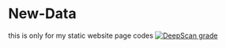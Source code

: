 # New-Data
this is only for my static website page codes
<a href="https://deepscan.io/dashboard#view=project&tid=3694&pid=5435&bid=41712"><img src="https://deepscan.io/api/teams/3694/projects/5435/branches/41712/badge/grade.svg" alt="DeepScan grade"></a>
